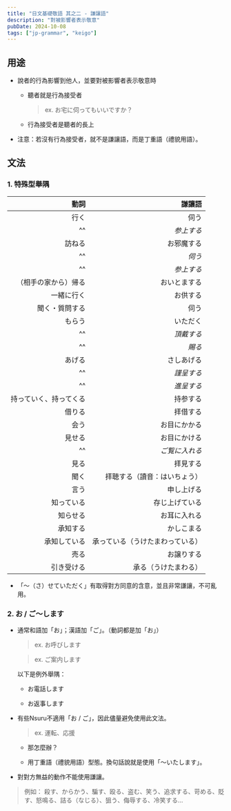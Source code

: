 ```yaml
---
title: "日文基礎敬語 其之二 - 謙讓語"
description: "對被影響者表示敬意"
pubDate: 2024-10-08
tags: ["jp-grammar", "keigo"]
---
```


## 用途

- 說者的行為影響到他人，並要對被影響者表示敬意時

    - 聽者就是行為接受者
        
        > ex. お宅に伺ってもいいですか？
        
    - 行為接受者是聽者的長上

- 注意：若沒有行為接受者，就不是謙讓語，而是丁重語（禮貌用語）。

## 文法

### 1. 特殊型舉隅
    
| 動詞 | 謙讓語 |
| ---: | ---: |
| 行く | 伺う |
| ^^ | *参上する* |
| 訪ねる | お邪魔する |
| ^^ | *伺う* |
| ^^ | *参上する* |
| （相手の家から）帰る | おいとまする |
| 一緒に行く | お供する |
| 聞く・質問する | 伺う |
| もらう | いただく |
| ^^ | *頂戴する* |
| ^^ | *賜る* |
| あげる | さしあげる |
| ^^ | *謹呈する* |
| ^^ | *進呈する* |
| 持っていく、持ってくる | 持参する |
| 借りる | 拝借する |
| 会う | お目にかかる |
| 見せる | お目にかける |
| ^^ | *ご覧に入れる* |
| 見る | 拝見する |
| 聞く | 拝聴する（讀音：はいちょう） |
| 言う | 申し上げる |
| 知っている | 存じ上げている |
| 知らせる | お耳に入れる |
| 承知する | かしこまる |
| 承知している | 承っている（うけたまわっている） |
| 売る | お譲りする |
| 引き受ける | 承る（うけたまわる） |

- 「～（さ）せていただく」有取得對方同意的含意，並且非常謙讓，不可亂用。

### 2. **お / ご～します**

- 通常和語加「お」；漢語加「ご」。（動詞都是加「お」）

    > ex. お呼びします

    > ex. ご案内します
    
    以下是例外舉隅：
    
    - お電話します

    - お返事します

- 有些Nsuru不適用「お / ご」，因此儘量避免使用此文法。

    > ex. 運転、応援

    - 那怎麼辦？

    - 用丁重語（禮貌用語）型態。換句話說就是使用「～いたします」。

- 對對方無益的動作不能使用謙讓。

> 例如： 殺す、からかう、騙す、殴る、盗む、笑う、追求する、苛める、貶す、怒鳴る、詰る（なじる）、狙う、侮辱する、冷笑する…